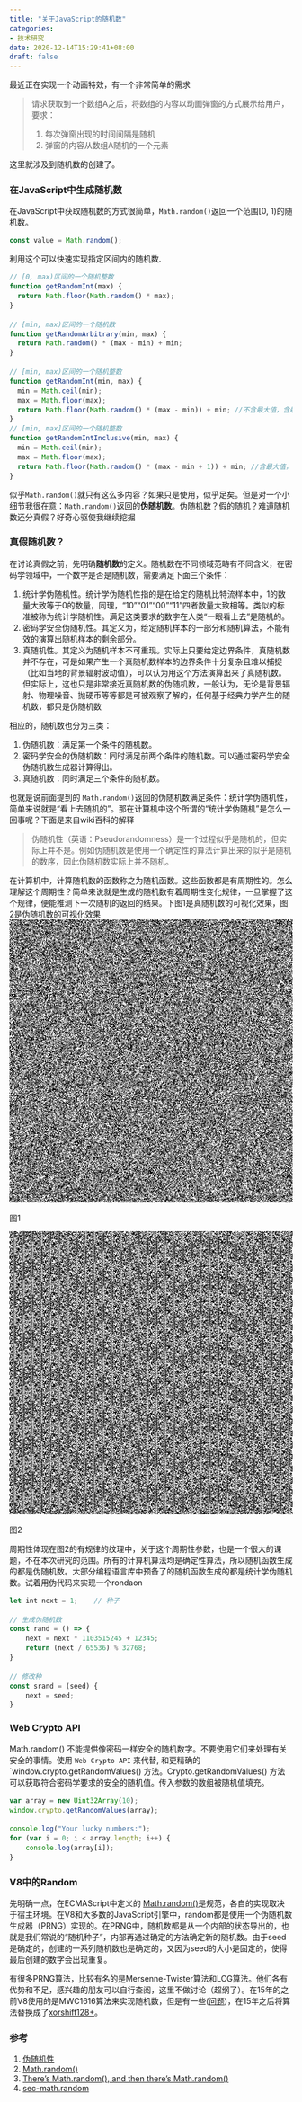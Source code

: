 ```yaml
---
title: "关于JavaScript的随机数"
categories:
- 技术研究
date: 2020-12-14T15:29:41+08:00
draft: false
---
```


最近正在实现一个动画特效，有一个非常简单的需求

> 请求获取到一个数组A之后，将数组的内容以动画弹窗的方式展示给用户，要求：
> 1. 每次弹窗出现的时间间隔是随机
> 2. 弹窗的内容从数组A随机的一个元素

这里就涉及到随机数的创建了。

### 在JavaScript中生成随机数

在JavaScript中获取随机数的方式很简单，`Math.random()`返回一个范围[0, 1)的随机数。

```js
const value = Math.random();
```

利用这个可以快速实现指定区间内的随机数.

```js
// [0, max)区间的一个随机整数
function getRandomInt(max) {
  return Math.floor(Math.random() * max);
}

// [min, max)区间的一个随机数
function getRandomArbitrary(min, max) {
  return Math.random() * (max - min) + min;
}

// [min, max)区间的一个随机整数
function getRandomInt(min, max) {
  min = Math.ceil(min);
  max = Math.floor(max);
  return Math.floor(Math.random() * (max - min)) + min; //不含最大值，含最小值
}
// [min, max]区间的一个随机整数
function getRandomIntInclusive(min, max) {
  min = Math.ceil(min);
  max = Math.floor(max);
  return Math.floor(Math.random() * (max - min + 1)) + min; //含最大值，含最小值 
}
```

似乎`Math.random()`就只有这么多内容？如果只是使用，似乎足矣。但是对一个小细节我很在意：`Math.random()`返回的**伪随机数**。伪随机数？假的随机？难道随机数还分真假？好奇心驱使我继续挖掘

### 真假随机数？

在讨论真假之前，先明确**随机数**的定义。随机数在不同领域范畴有不同含义，在密码学领域中，一个数字是否是随机数，需要满足下面三个条件：

1. 统计学伪随机性。统计学伪随机性指的是在给定的随机比特流样本中，1的数量大致等于0的数量，同理，“10”“01”“00”“11”四者数量大致相等。类似的标准被称为统计学随机性。满足这类要求的数字在人类“一眼看上去”是随机的。
2. 密码学安全伪随机性。其定义为，给定随机样本的一部分和随机算法，不能有效的演算出随机样本的剩余部分。
3. 真随机性。其定义为随机样本不可重现。实际上只要给定边界条件，真随机数并不存在，可是如果产生一个真随机数样本的边界条件十分复杂且难以捕捉（比如当地的背景辐射波动值），可以认为用这个方法演算出来了真随机数。但实际上，这也只是非常接近真随机数的伪随机数，一般认为，无论是背景辐射、物理噪音、抛硬币等等都是可被观察了解的，任何基于经典力学产生的随机数，都只是伪随机数

相应的，随机数也分为三类：

1. 伪随机数：满足第一个条件的随机数。
2. 密码学安全的伪随机数：同时满足前两个条件的随机数。可以通过密码学安全伪随机数生成器计算得出。
3. 真随机数：同时满足三个条件的随机数。

也就是说前面提到的 `Math.random()`返回的伪随机数满足条件：统计学伪随机性，简单来说就是“看上去随机的”。那在计算机中这个所谓的“统计学伪随机”是怎么一回事呢？下面是来自wiki百科的解释

> 伪随机性（英语：Pseudorandomness）是一个过程似乎是随机的，但实际上并不是。例如伪随机数是使用一个确定性的算法计算出来的似乎是随机的数序，因此伪随机数实际上并不随机。

在计算机中，计算随机数的函数称之为随机函数。这些函数都是有周期性的。怎么理解这个周期性？简单来说就是生成的随机数有着周期性变化规律，一旦掌握了这个规律，便能推测下一次随机的返回的结果。下图1是真随机数的可视化效果，图2是伪随机数的可视化效果
![1](./images/1.jpeg)

图1

![2](./images/2.jpeg)

图2

周期性体现在图2的有规律的纹理中，关于这个周期性参数，也是一个很大的课题，不在本次研究的范围。所有的计算机算法均是确定性算法，所以随机函数生成的都是伪随机数。大部分编程语言库中预备了的随机函数生成的都是统计学伪随机数。试着用伪代码来实现一个rondaon

```js
let int next = 1;    // 种子

// 生成伪随机数
const rand = () => {
    next = next * 1103515245 + 12345;
    return (next / 65536) % 32768;
}

// 修改种
const srand = (seed) {
    next = seed;
}
```

### Web Crypto API

Math.random() 不能提供像密码一样安全的随机数字。不要使用它们来处理有关安全的事情。使用 `Web Crypto API` 来代替, 和更精确的 `window.crypto.getRandomValues() 方法。Crypto.getRandomValues() 方法可以获取符合密码学要求的安全的随机值。传入参数的数组被随机值填充。

```js
var array = new Uint32Array(10);
window.crypto.getRandomValues(array);

console.log("Your lucky numbers:");
for (var i = 0; i < array.length; i++) {
    console.log(array[i]);
}
```

### V8中的Random

先明确一点，在ECMAScript中定义的 [Math.random()](https://262.ecma-international.org/6.0/#sec-math.random)是规范，各自的实现取决于宿主环境。在V8和大多数的JavaScript引擎中，random都是使用一个伪随机数生成器（PRNG）实现的。在PRNG中，随机数都是从一个内部的状态导出的，也就是我们常说的“随机种子”，内部再通过确定的方法确定新的随机数。由于seed是确定的，创建的一系列随机数也是确定的，又因为seed的大小是固定的，使得最后创建的数字会出现重复。

有很多PRNG算法，比较有名的是Mersenne-Twister算法和LCG算法。他们各有优势和不足，感兴趣的朋友可以自行查阅，这里不做讨论（超纲了）。在15年的之前V8使用的是MWC1616算法来实现随机数，但是有一些([问题](https://v8.dev/blog/math-random))，在15年之后将算法替换成了[xorshift128+](http://vigna.di.unimi.it/ftp/papers/xorshiftplus.pdf)。


### 参考

1. [伪随机性](https://zh.wikipedia.org/wiki/%E4%BC%AA%E9%9A%8F%E6%9C%BA%E6%80%A7)
2. [Math.random()](https://developer.mozilla.org/zh-CN/docs/Web/JavaScript/Reference/Global_Objects/Math/random)
3. [There’s Math.random(), and then there’s Math.random()](https://v8.dev/blog/math-random)
4. [sec-math.random](https://262.ecma-international.org/6.0/#sec-math.random)